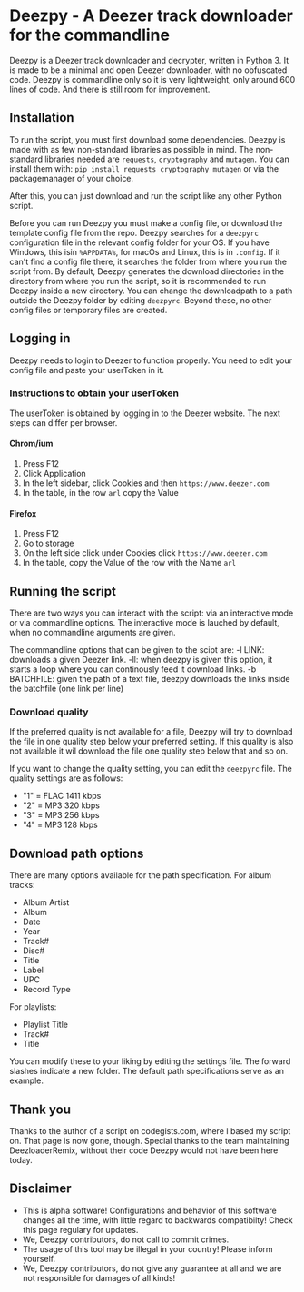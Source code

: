 # Deezpy - A Deezer track downloader for the commandline
Deezpy is a Deezer track downloader and decrypter, written in Python 3.
It is made to be a minimal and open Deezer downloader, with no obfuscated code. Deezpy is commandline only so it is very lightweight, only around 600 lines of code. And there is still room for improvement.

## Installation
To run the script, you must first download some dependencies. Deezpy is made with as few non-standard libraries as possible in mind. The non-standard libraries needed are `requests`, `cryptography` and `mutagen`.
You can install them with: `pip install requests cryptography mutagen` or via the packagemanager of your choice.

After this, you can just download and run the script like any other Python script.

Before you can run Deezpy you must make a config file, or download the template config file from the repo. Deezpy searches for a `deezpyrc` configuration file in the relevant config folder for your OS. If you have Windows, this isin `%APPDATA%`, for macOs and Linux, this is in `.config`. If it can't find a config file there, it searches the folder from where you run the script from. By default, Deezpy generates the download directories in the directory from where you run the script, so it is recommended to run Deezpy inside a new directory. You can change the downloadpath to a path outside the Deezpy folder by editing `deezpyrc`. Beyond these, no other config files or temporary files are created.

## Logging in
Deezpy needs to login to Deezer to function properly. You need to edit your config file and paste your userToken in it.

### Instructions to obtain your userToken
The userToken is obtained by logging in to the Deezer website. The next steps can differ per browser.

#### Chrom/ium
1. Press F12
2. Click Application
3. In the left sidebar, click Cookies and then `https://www.deezer.com`
4. In the table, in the row `arl` copy the Value

#### Firefox
1. Press F12
2. Go to storage
3. On the left side click under Cookies click `https://www.deezer.com`
4. In the table, copy the Value of the row with the Name `arl`

## Running the script
There are two ways you can interact with the script: via an interactive mode or via commandline options.
The interactive mode is lauched by default, when no commandline arguments are given.

The commandline options that can be given to the scipt are:
-l LINK: downloads a given Deezer link.
-ll: when deezpy is given this option, it starts a loop where you can continously feed it download links.
-b BATCHFILE: given the path of a text file, deezpy downloads the links inside the batchfile (one link per line)

### Download quality
If the preferred quality is not available for a file, Deezpy will try to download the file in one quality step below your preferred setting. If this quality is also not available it wil download the file one quality step below that and so on.

If you want to change the quality setting, you can edit the `deezpyrc` file. The quality settings are as follows:
- "1" = FLAC 1411 kbps
- "2" = MP3 320 kbps
- "3" = MP3 256 kbps
- "4" = MP3 128 kbps

## Download path options
There are many options available for the path specification.
For album tracks:
- Album Artist
- Album
- Date
- Year
- Track#
- Disc#
- Title
- Label
- UPC
- Record Type

For playlists:
- Playlist Title
- Track#
- Title

You can modify these to your liking by editing the settings file. The forward slashes indicate a new folder. The default path specifications serve as an example.

## Thank you
Thanks to the author of a script on codegists.com, where I based my script on. That page is now gone, though.
Special thanks to the team maintaining DeezloaderRemix, without their code Deezpy would not have been here today.

## Disclaimer
- This is alpha software! Configurations and behavior of this software changes all the time, with little regard to backwards compatibilty! Check this page regulary for updates.
- We, Deezpy contributors, do not call to commit crimes.
- The usage of this tool may be illegal in your country! Please inform yourself.
- We, Deezpy contributors, do not give any guarantee at all and we are not responsible for damages of all kinds!
